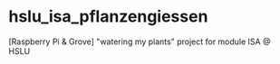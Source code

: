 # hslu_isa_pflanzengiessen
[Raspberry Pi &amp; Grove] "watering my plants" project for module ISA @ HSLU
